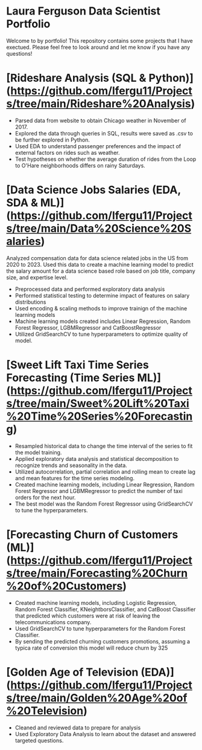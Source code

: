 # Laura Ferguson Data Scientist Portfolio
Welcome to by portfolio! This repository contains some projects that I have exectued. Please feel free to look around and let me know if you have any questions!

# [Rideshare Analysis (SQL & Python)] (https://github.com/lfergu11/Projects/tree/main/Rideshare%20Analysis)
* Parsed data from website to obtain Chicago weather in November of 2017.
* Explored the data through queries in SQL, results were saved as .csv to be further explored in Python. 
* Used EDA to understand passenger preferences and the impact of external factors on rides such as weather.
* Test hypotheses on whether the average duration of rides from the Loop to O'Hare neighborhoods differs on rainy Saturdays.

# [Data Science Jobs Salaries (EDA, SDA & ML)] (https://github.com/lfergu11/Projects/tree/main/Data%20Science%20Salaries)
Analyzed compensation data for data science related jobs in the US from 2020 to 2023. Used this data to create a machine learning model to predict the salary amount for a data science based role based on job title, company size, and expertise level. 
* Preprocessed data and performed exploratory data analysis
* Performed statistical testing to determine impact of features on salary distributions
* Used encoding & scaling methods to improve trainign of the machine learning models
* Machine learning models created includes Linear Regression, Random Forest Regressor, LGBMRegressor and CatBoostRegressor
* Utilized GridSearchCV to tune hyperparameters to optimize quality of model. 

# [Sweet Lift Taxi Time Series Forecasting (Time Series ML)] (https://github.com/lfergu11/Projects/tree/main/Sweet%20Lift%20Taxi%20Time%20Series%20Forecasting)
* Resampled historical data to change the time interval of the series to fit the model training.
* Applied exploratory data analysis and statistical decomposition to recognize trends and seasonality in the data. 
* Utilized autocorrelation, partial correlation and rolling mean to create lag and mean features for the time series modeling.
* Created machine learning models, including Linear Regression, Random Forest Regressor and LGBMRegressor to predict the number of taxi orders for the next hour.
* The best model was the Random Forest Regressor using GridSearchCV to tune the hyperparameters.

# [Forecasting Churn of Customers (ML)] (https://github.com/lfergu11/Projects/tree/main/Forecasting%20Churn%20of%20Customers)
* Created machine learning models, including Logistic Regression, Random Forest Classifier, KNeightborsClassifier, and CatBoost Classifier that predicted which customers were at risk of leaving the telecommunications company.
* Used GridSearchCV to tune hyperparameters for the Random Forest Classifier.
* By sending the predicted churning customers promotions, assuming a typica rate of conversion this model will reduce churn by 325

# [Golden Age of Television (EDA)] (https://github.com/lfergu11/Projects/tree/main/Golden%20Age%20of%20Television)
* Cleaned and reviewed data to prepare for analysis
* Used Exploratory Data Analysis to learn about the dataset and answered targeted questions. 